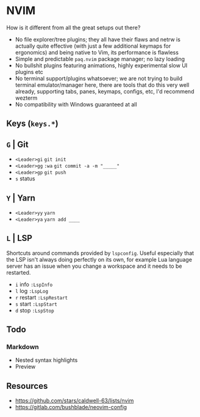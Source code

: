 # NVIM

How is it different from all the great setups out there?

- No file explorer/tree plugins; they all have their flaws and netrw is actually
  quite effective (with just a few additional keymaps for ergonomics) and being 
  native to Vim, its performance is flawless
- Simple and predictable `paq.nvim` package manager; no lazy loading
- No bullshit plugins featuring animations, highly experimental slow UI plugins etc
- No terminal support/plugins whatsoever; we are not trying to build terminal 
  emulator/manager here, there are tools that do this very well already, 
  supporting tabs, panes, keymaps, configs, etc, I'd recommend wezterm
- No compatibility with Windows guaranteed at all

## Keys (`keys.*`)

## `G` | Git

- `<Leader>gi`  `git init`
- `<Leader>gg`  `:wa` `git commit -a -m "_____"`
- `<Leader>gp`  `git push`
- `s` status

## `Y` | Yarn

- `<Leader>yy`  `yarn`
- `<Leader>ya`  `yarn add ____`

## `L` | LSP

Shortcuts around commands provided by `lspconfig`. Useful especially that the LSP
isn't always doing perfectly on its own, for example Lua language server has an
issue when you change a workspace and it needs to be restarted.

- `i` info       `:LspInfo`
- `l` log        `:LspLog`
- `r` restart    `:LspRestart`
- `s` start      `:LspStart`
- `d` stop       `:LspStop`

## Todo

### Markdown

- Nested syntax highlights
- Preview

## Resources

- https://github.com/stars/caldwell-63/lists/nvim
- https://gitlab.com/bushblade/neovim-config
